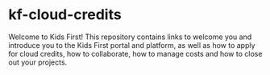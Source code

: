 # kf-cloud-credits
Welcome to Kids First!  This repository contains links to welcome you and introduce you to the Kids First portal and platform, 
as well as how to apply for cloud credits, how to collaborate, how to manage costs and how to close out your projects.
